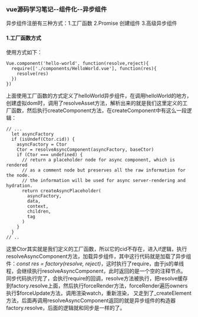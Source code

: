 ### vue源码学习笔记--组件化--异步组件
异步组件注册有三种方式：1.工厂函数 2.Promise 创建组件 3.高级异步组件  
#### 1.工厂函数方式
使用方式如下：
```
Vue.component('hello-world', function(resolve,reject){
  require(['./components/HelloWorld.vue'], function(res){
  	resolve(res)
  })
})
```
上面使用工厂函数的方式定义了helloWorld异步组件，在调用helloWorld的地方，创建虚拟dom时，调用了resolveAsset方法，解析出来的就是我们这里定义的工厂函数，然后执行createComponent方法，在createComponent中有这么一段逻辑：
```
// ...
  let asyncFactory
  if (isUndef(Ctor.cid)) {
    asyncFactory = Ctor
    Ctor = resolveAsyncComponent(asyncFactory, baseCtor)
    if (Ctor === undefined) {
      // return a placeholder node for async component, which is rendered
      // as a comment node but preserves all the raw information for the node.
      // the information will be used for async server-rendering and hydration.
      return createAsyncPlaceholder(
        asyncFactory,
        data,
        context,
        children,
        tag
      )
    }
  }
// ..
```
这里Ctor其实就是我们定义的工厂函数，所以它的cid不存在，进入if逻辑，执行resolveAsyncComponent方法，加载异步组件，其中这行代码就是加载了异步组件：*const res = factory(resolve, reject)*，这时执行了require，由于js的单线程，会继续执行resolveAsyncComponent，此时返回的是一个空的注释节点。  
同步代码执行完了，会执行require的回调，resolve方法被执行，把resolve缓存到factory.resolve上面，然后执行forceRender方法，forceRender遍历owners执行$forceUpdate方法，调用渲染watch，重新渲染， 又走到了_createElement方法，后面再调用resolveAsyncComponent返回的就是异步组件的构造器factory.resolve，后面的逻辑就和同步是一样的了。

